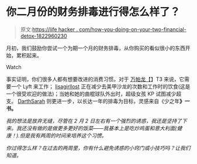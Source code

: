 # 你二月份的财务排毒进行得怎么样了？

> 原文:[https://life hacker . com/how-you-doing-on-your-two-financial-detox-1822960230](https://lifehacker.com/how-are-you-doing-on-your-february-financial-detox-1822960230)

月初，我们鼓励你尝试一个为期一个月的财务排毒，从你购买的看似很小的东西开始，累积起来。

Watch

事实证明，你们很多人都有想要改进的消费习惯。对于 [万帕龙【](https://twocents.lifehacker.com/1822666259)】T3 来说，它需要一个 Lyft 来工作； [lisagirllost](https://twocents.lifehacker.com/1822659439) 正在减少去美甲沙龙的次数和工作时的饮食(这是一个很受欢迎的做法)；当她和她的曲棍球队外出时，超级女孩 KP 试图减少超支。 [DarthSarah](https://twocents.lifehacker.com/1822660873) 则更进一步，以长达一年的排毒为目标，灵感来自《少之年[](https://caitflanders.com/the-year-of-less/)**》一书。**

*我的想法是放弃无缝，尽管在 2 月 2 日左右有一个强烈的诱惑，我还是坚持了下来。我还没有做的是做更多更好的饭菜——我基本上是吃炒鸡蛋和意大利面(健康！).但是我有两周的时间来培养这个习惯。*

*你过得怎么样？在过去的两周里，你有什么避免诱惑的小窍门或小技巧吗？让我们知道。*